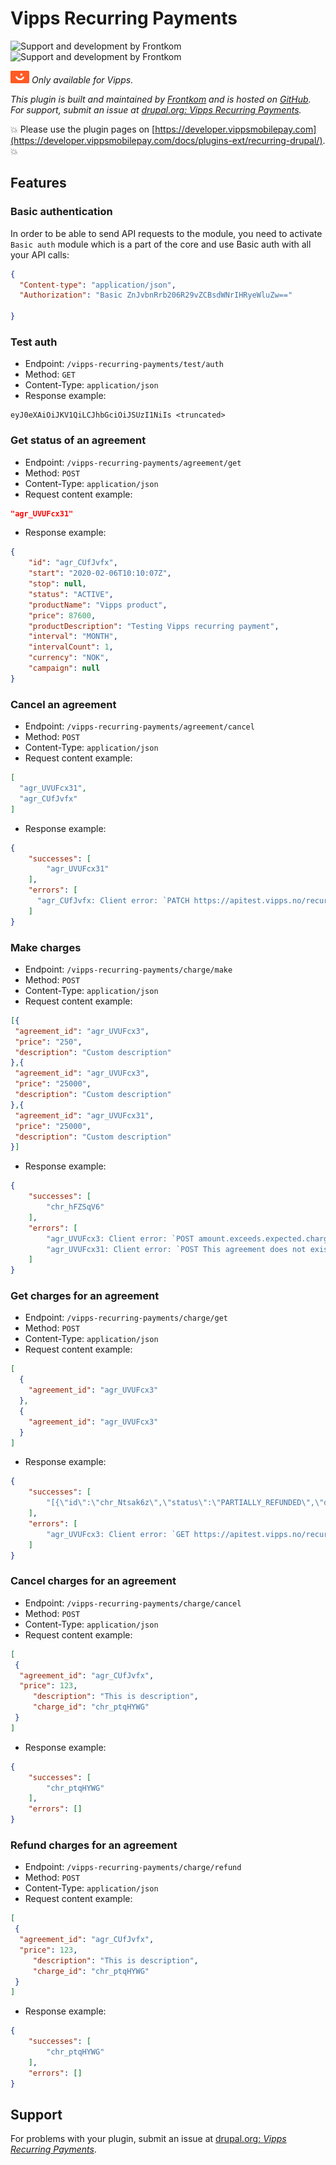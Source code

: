 <!-- START_METADATA
---
title: Vipps Recurring Payments
sidebar_position: 1
hide_table_of_contents: false
description: Provide Vipps recurring payments for Drupal.
pagination_next: null
pagination_prev: null
---
END_METADATA -->

# Vipps Recurring Payments

![Support and development by Frontkom ](./docs/images/frontkom.svg#gh-light-mode-only)![Support and development by Frontkom](./docs/images/frontkom_dark.svg#gh-dark-mode-only)

![null](./docs/images/vipps.png) *Only available for Vipps.*

*This plugin is built and maintained by [Frontkom](https://frontkom.com/)
and is hosted on [GitHub](https://github.com/vippsas/vipps-recurring-drupal).
For support, submit an issue at [drupal.org: *Vipps Recurring Payments*](https://www.drupal.org/project/vipps_recurring_payments).*

<!-- START_COMMENT -->
💥 Please use the plugin pages on [https://developer.vippsmobilepay.com](https://developer.vippsmobilepay.com/docs/plugins-ext/recurring-drupal/). 💥
<!-- END_COMMENT -->

## Features

### Basic authentication

In order to be able to send API requests to the module, you need to activate `Basic auth` module which is a part of the core and use Basic auth with all your API calls:

```json
{
  "Content-type": "application/json",
  "Authorization": "Basic ZnJvbnRrb206R29vZCBsdWNrIHRyeWluZw=="

}
```

### Test auth

* Endpoint: `/vipps-recurring-payments/test/auth`
* Method: `GET`
* Content-Type: `application/json`
* Response example:

```text
eyJ0eXAiOiJKV1QiLCJhbGciOiJSUzI1NiIs <truncated>
```

### Get status of an agreement

* Endpoint: `/vipps-recurring-payments/agreement/get`
* Method: `POST`
* Content-Type: `application/json`
* Request content example:

```json
"agr_UVUFcx31"
```

* Response example:

```json
{
    "id": "agr_CUfJvfx",
    "start": "2020-02-06T10:10:07Z",
    "stop": null,
    "status": "ACTIVE",
    "productName": "Vipps product",
    "price": 87600,
    "productDescription": "Testing Vipps recurring payment",
    "interval": "MONTH",
    "intervalCount": 1,
    "currency": "NOK",
    "campaign": null
}
```

### Cancel an agreement

* Endpoint: `/vipps-recurring-payments/agreement/cancel`
* Method: `POST`
* Content-Type: `application/json`
* Request content example:

```json
[
  "agr_UVUFcx31",
  "agr_CUfJvfx"
]
```

* Response example:

```json
{
    "successes": [
        "agr_UVUFcx31"
    ],
    "errors": [
      "agr_CUfJvfx: Client error: `PATCH https://apitest.vipps.no/recurring/v2/agreements/agr_CUfJvfx` resulted in a `400 Bad Request` response:\n[{\"field\":\"status\",\"message\":\"Missing message for error: status.notActive\",\"code\":\"status.notActive\",\"contextId\":\"a47463 (truncated...)\n"
    ]
}
```

### Make charges

* Endpoint: `/vipps-recurring-payments/charge/make`
* Method: `POST`
* Content-Type: `application/json`
* Request content example:

```json
[{
 "agreement_id": "agr_UVUFcx3",
 "price": "250",
 "description": "Custom description"
},{
 "agreement_id": "agr_UVUFcx3",
 "price": "25000",
 "description": "Custom description"
},{
 "agreement_id": "agr_UVUFcx31",
 "price": "25000",
 "description": "Custom description"
}]
```

* Response example:

```json
{
    "successes": [
        "chr_hFZSqV6"
    ],
    "errors": [
        "agr_UVUFcx3: Client error: `POST amount.exceeds.expected.chargelimit ...",
        "agr_UVUFcx31: Client error: `POST This agreement does not exist"
    ]
}
```

### Get charges for an agreement

* Endpoint: `/vipps-recurring-payments/charge/get`
* Method: `POST`
* Content-Type: `application/json`
* Request content example:

```json
[
  {
    "agreement_id": "agr_UVUFcx3"
  },
  {
    "agreement_id": "agr_UVUFcx3"
  }
]
```

* Response example:

```json
{
    "successes": [
        "[{\"id\":\"chr_Ntsak6z\",\"status\":\"PARTIALLY_REFUNDED\",\"due\":\"2020-02-06T10:09:54Z\",\"amount\":87600,\"amountRefunded\":26640,\"transactionId\":\"5001630551\",\"description\":\"Testing Vipps recurring payment\",\"type\":\"INITIAL\"},{\"id\":\"chr_dxWPD5n\",\"status\":\"CANCELLED\",\"due\":\"2020-03-01T10:00:00Z\",\"amount\":123,\"amountRefunded\":0,\"transactionId\":null,\"description\":\"This is description\",\"type\":\"RECURRING\"},{\"id\":\"chr_xTsRNrg\",\"status\":\"DUE\",\"due\":\"2020-03-01T10:00:00Z\",\"amount\":123,\"amountRefunded\":0,\"transactionId\":\"5001659055\",\"description\":\"This is description\",\"type\":\"RECURRING\"}]"
    ],
    "errors": [
        "agr_UVUFcx3: Client error: `GET https://apitest.vipps.no/recurring/v2/agreements/agr_knvVufdj/charges` resulted in a `400 Bad Request` response:\n[{\"field\":\"agreementId\",\"message\":\"Missing message for error: invalid.agreementId\",\"code\":\"invalid.agreementId\",\"context (truncated...)\n"
    ]
}
```

### Cancel charges for an agreement

* Endpoint: `/vipps-recurring-payments/charge/cancel`
* Method: `POST`
* Content-Type: `application/json`
* Request content example:

```json
[
 {
  "agreement_id": "agr_CUfJvfx",
  "price": 123,
     "description": "This is description",
     "charge_id": "chr_ptqHYWG"
 }
]
```

* Response example:

```json
{
    "successes": [
        "chr_ptqHYWG"
    ],
    "errors": []
}
```

### Refund charges for an agreement

* Endpoint: `/vipps-recurring-payments/charge/refund`
* Method: `POST`
* Content-Type: `application/json`
* Request content example:

```json
[
 {
  "agreement_id": "agr_CUfJvfx",
  "price": 123,
     "description": "This is description",
     "charge_id": "chr_ptqHYWG"
 }
]
```

* Response example:

```json
{
    "successes": [
        "chr_ptqHYWG"
    ],
    "errors": []
}
```

## Support

For problems with your plugin,
submit an issue at [drupal.org: *Vipps Recurring Payments*](https://www.drupal.org/project/vipps_recurring_payments).
